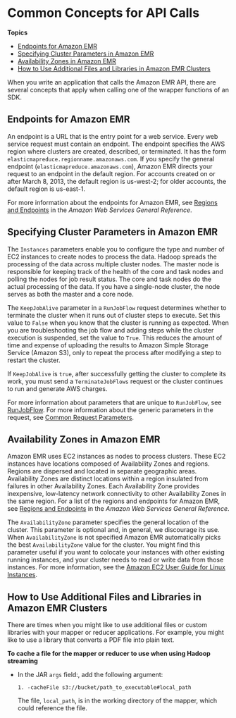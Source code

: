 # Common Concepts for API Calls<a name="emr-common-programming-concepts"></a>

**Topics**
+ [Endpoints for Amazon EMR](#endpoints)
+ [Specifying Cluster Parameters in Amazon EMR](#API_SpecifyingParameters)
+ [Availability Zones in Amazon EMR](#AvailabilityZones)
+ [How to Use Additional Files and Libraries in Amazon EMR Clusters](#HowtoUseAdditionalFilesandLibrariesWiththeMapperorReducer)

 When you write an application that calls the Amazon EMR API, there are several concepts that apply when calling one of the wrapper functions of an SDK\. 

## Endpoints for Amazon EMR<a name="endpoints"></a>

An endpoint is a URL that is the entry point for a web service\. Every web service request must contain an endpoint\. The endpoint specifies the AWS region where clusters are created, described, or terminated\. It has the form `elasticmapreduce.regionname.amazonaws.com`\. If you specify the general endpoint \(`elasticmapreduce.amazonaws.com`\), Amazon EMR directs your request to an endpoint in the default region\. For accounts created on or after March 8, 2013, the default region is us\-west\-2; for older accounts, the default region is us\-east\-1\.

For more information about the endpoints for Amazon EMR, see [Regions and Endpoints](https://docs.aws.amazon.com/general/latest/gr/rande.html#emr_region) in the *Amazon Web Services General Reference*\.

## Specifying Cluster Parameters in Amazon EMR<a name="API_SpecifyingParameters"></a>

 The `Instances` parameters enable you to configure the type and number of EC2 instances to create nodes to process the data\. Hadoop spreads the processing of the data across multiple cluster nodes\. The master node is responsible for keeping track of the health of the core and task nodes and polling the nodes for job result status\. The core and task nodes do the actual processing of the data\. If you have a single\-node cluster, the node serves as both the master and a core node\. 

 The `KeepJobAlive` parameter in a `RunJobFlow` request determines whether to terminate the cluster when it runs out of cluster steps to execute\. Set this value to `False` when you know that the cluster is running as expected\. When you are troubleshooting the job flow and adding steps while the cluster execution is suspended, set the value to `True`\. This reduces the amount of time and expense of uploading the results to Amazon Simple Storage Service \(Amazon S3\), only to repeat the process after modifying a step to restart the cluster\. 

If `KeepJobAlive` is `true`, after successfully getting the cluster to complete its work, you must send a `TerminateJobFlows` request or the cluster continues to run and generate AWS charges\. 

 For more information about parameters that are unique to `RunJobFlow`, see [RunJobFlow](https://docs.aws.amazon.com/ElasticMapReduce/latest/API/API_RunJobFlow.html)\. For more information about the generic parameters in the request, see [Common Request Parameters](https://docs.aws.amazon.com/ElasticMapReduce/latest/API/CommonParameters.html)\. 

## Availability Zones in Amazon EMR<a name="AvailabilityZones"></a>

 Amazon EMR uses EC2 instances as nodes to process clusters\. These EC2 instances have locations composed of Availability Zones and regions\. Regions are dispersed and located in separate geographic areas\. Availability Zones are distinct locations within a region insulated from failures in other Availability Zones\. Each Availability Zone provides inexpensive, low\-latency network connectivity to other Availability Zones in the same region\. For a list of the regions and endpoints for Amazon EMR, see [Regions and Endpoints](https://docs.aws.amazon.com/general/latest/gr/rande.html#emr_region) in the *Amazon Web Services General Reference*\. 

 The `AvailabilityZone` parameter specifies the general location of the cluster\. This parameter is optional and, in general, we discourage its use\. When `AvailabilityZone` is not specified Amazon EMR automatically picks the best `AvailabilityZone` value for the cluster\. You might find this parameter useful if you want to colocate your instances with other existing running instances, and your cluster needs to read or write data from those instances\. For more information, see the [Amazon EC2 User Guide for Linux Instances](https://docs.aws.amazon.com/AWSEC2/latest/UserGuide/)\. 

## How to Use Additional Files and Libraries in Amazon EMR Clusters<a name="HowtoUseAdditionalFilesandLibrariesWiththeMapperorReducer"></a>

There are times when you might like to use additional files or custom libraries with your mapper or reducer applications\. For example, you might like to use a library that converts a PDF file into plain text\. 

**To cache a file for the mapper or reducer to use when using Hadoop streaming**
+ In the JAR `args` field:, add the following argument:

  ```
  1. -cacheFile s3://bucket/path_to_executable#local_path
  ```

  The file, `local_path`, is in the working directory of the mapper, which could reference the file\.